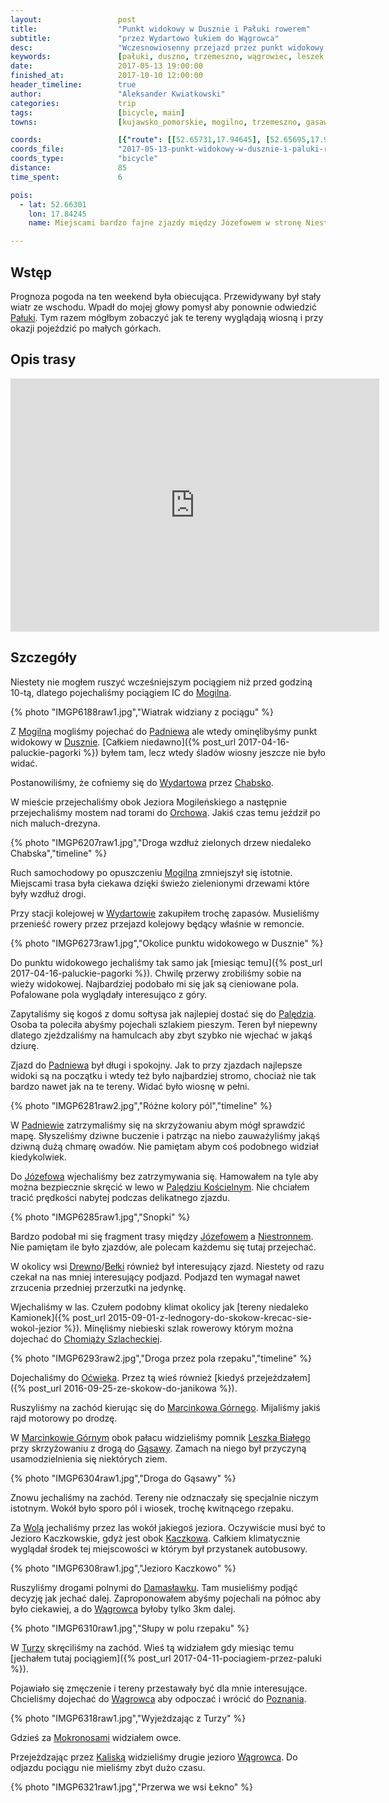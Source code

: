 ```yaml
---
layout:                 post
title:                  "Punkt widokowy w Dusznie i Pałuki rowerem"
subtitle:               "przez Wydartowo łukiem do Wągrowca"
desc:                   "Wczesnowiosenny przejazd przez punkt widokowy w Dusznie w stronę Wągrowca, przez tereny wielu nieistniejących już połączeń kolejowych."
keywords:               [pałuki, duszno, trzemeszno, wągrowiec, leszek biały, gąsawa, rzepak, wiosna]
date:                   2017-05-13 19:00:00
finished_at:            2017-10-10 12:00:00
header_timeline:        true
author:                 "Aleksander Kwiatkowski"
categories:             trip
tags:                   [bicycle, main]
towns:                  [kujawsko_pomorskie, mogilno, trzemeszno, gasawa, rogowo_zninski, znin, damaslawek, wagrowiec]

coords:                 [{"route": [[52.65731,17.94645], [52.65695,17.94997], [52.64351,17.94774], [52.63924,17.94182], [52.62424,17.93341], [52.61033,17.90740], [52.61189,17.89624], [52.60381,17.87702], [52.60579,17.85376], [52.60876,17.85625], [52.61054,17.86217], [52.62309,17.87925], [52.65622,17.87727], [52.66122,17.84234], [52.67303,17.84380], [52.68240,17.83281], [52.69853,17.83693], [52.70368,17.83436], [52.70487,17.82715], [52.72167,17.81659], [52.73227,17.78955], [52.74038,17.78732], [52.74433,17.76200], [52.75285,17.75402], [52.76100,17.73033], [52.76599,17.72784], [52.76911,17.70029], [52.77882,17.66793], [52.78250,17.63858], [52.79008,17.62424], [52.80051,17.61935], [52.81691,17.59695], [52.82100,17.56845], [52.83962,17.49928], [52.86512,17.49026], [52.87191,17.46520], [52.87118,17.43670], [52.86124,17.38606], [52.85191,17.32083], [52.84102,17.30444], [52.83760,17.30573], [52.82993,17.29543], [52.82837,17.23972], [52.80980,17.20762], [52.80944,17.20247]], "type": "bicycle"}]
coords_file:            "2017-05-13-punkt-widokowy-w-dusznie-i-paluki-rowerem.json"
coords_type:            "bicycle"
distance:               85
time_spent:             6

pois:
  - lat: 52.66301
    lon: 17.84245
    name: Miejscami bardzo fajne zjazdy między Józefowem w stronę Niestronno

---
```


[wiki-paluki]: https://pl.wikipedia.org/wiki/Pa%C5%82uki
[wiki-mogilno]: https://pl.wikipedia.org/wiki/Mogilno
[wiki-padniewo]: https://pl.wikipedia.org/wiki/Padniewo
[wiki-duszno]: https://pl.wikipedia.org/wiki/Duszno
[wiki-wydartowo]: https://pl.wikipedia.org/wiki/Wydartowo
[wiki-chabsko]: https://pl.wikipedia.org/wiki/Chabsko
[wiki-orchowo]: https://pl.wikipedia.org/wiki/Orchowo
[wiki-paledzie]: https://pl.wikipedia.org/wiki/Pal%C4%99dzie_Dolne
[wiki-jozefowo]: https://pl.wikipedia.org/wiki/J%C3%B3zefowo_(powiat_mogile%C5%84ski)
[wiki-paledzie-koscielne]: https://pl.wikipedia.org/wiki/Pal%C4%99dzie_Ko%C5%9Bcielne
[wiki-niestronno]: https://pl.wikipedia.org/wiki/Niestronno
[wiki-drewno]: https://pl.wikipedia.org/wiki/Drewno_(wojew%C3%B3dztwo_kujawsko-pomorskie)
[wiki-belki]: https://pl.wikipedia.org/wiki/Be%C5%82ki
[wiki-chomiaza]: https://pl.wikipedia.org/wiki/Chomi%C4%85%C5%BCa_Szlachecka
[wiki-ocwieka]: https://pl.wikipedia.org/wiki/O%C4%87wieka_(wie%C5%9B_w_wojew%C3%B3dztwie_kujawsko-pomorskim)
[wiki-marcinkowo-gorne]: https://pl.wikipedia.org/wiki/Marcinkowo_G%C3%B3rne
[wiki-gasawa]: https://pl.wikipedia.org/wiki/G%C4%85sawa
[wiki-wola]: https://pl.wikipedia.org/wiki/Wola_(powiat_%C5%BCni%C5%84ski)
[wiki-kaczkowo]: https://pl.wikipedia.org/wiki/Kaczkowo_(powiat_%C5%BCni%C5%84ski)
[wiki-damaslawek]: https://pl.wikipedia.org/wiki/Damas%C5%82awek
[wiki-wagrowiec]: https://pl.wikipedia.org/wiki/W%C4%85growiec
[wiki-turza]: https://pl.wikipedia.org/wiki/Turza_(wojew%C3%B3dztwo_wielkopolskie)
[wiki-poznan]: https://pl.wikipedia.org/wiki/Pozna%C5%84
[wiki-mokronosy]: https://pl.wikipedia.org/wiki/Mokronosy
[wiki-kaliska]: https://pl.wikipedia.org/wiki/Kaliska_(powiat_w%C4%85growiecki)
[wiki-leszek-bialy]: https://pl.wikipedia.org/wiki/Leszek_Bia%C5%82y


Wstęp
-----

Prognoza pogoda na ten weekend była obiecująca. Przewidywany był stały wiatr ze
wschodu. Wpadł do mojej głowy pomysł aby ponownie
odwiedzić [Pałuki][wiki-paluki]. Tym razem mógłbym zobaczyć jak te tereny wyglądają wiosną
i przy okazji pojeździć po małych górkach.

Opis trasy
----------

<iframe height='405' width='590' frameborder='0' allowtransparency='true' scrolling='no' src='https://www.strava.com/activities/984580096/embed/22dfa2e9c72aee48d61cce19040c7cc704a729ee'></iframe>

Szczegóły
---------

Niestety nie mogłem ruszyć wcześniejszym pociągiem niż przed godziną 10-tą, dlatego
pojechaliśmy pociągiem IC do [Mogilna][wiki-mogilno].

{% photo "IMGP6188raw1.jpg","Wiatrak widziany z pociągu" %}

Z [Mogilna][wiki-mogilno] mogliśmy pojechać do [Padniewa][wiki-padniewo] ale
wtedy ominęlibyśmy punkt widokowy w [Dusznie][wiki-duszno].
[Całkiem niedawno]({% post_url 2017-04-16-paluckie-pagorki %}) byłem
tam, lecz wtedy śladów wiosny jeszcze nie było widać.

Postanowiliśmy, że cofniemy się do [Wydartowa][wiki-wydartowo] przez
[Chabsko][wiki-chabsko].

W mieście przejechaliśmy obok Jeziora Mogileńskiego a następnie przejechaliśmy
mostem nad torami do [Orchowa][wiki-orchowo]. Jakiś czas temu jeździł
po nich maluch-drezyna.

{% photo "IMGP6207raw1.jpg","Droga wzdłuż zielonych drzew niedaleko Chabska","timeline" %}

Ruch samochodowy po opuszczeniu [Mogilna][wiki-mogilno] zmniejszył się istotnie.
Miejscami trasa była ciekawa dzięki świeżo zielenionymi drzewami
które były wzdłuż drogi.

Przy stacji kolejowej w [Wydartowie][wiki-wydartowo] zakupiłem trochę zapasów.
Musieliśmy przenieść rowery przez przejazd kolejowy będący właśnie w
remoncie.

{% photo "IMGP6273raw1.jpg","Okolice punktu widokowego w Dusznie" %}

Do punktu widokowego jechaliśmy tak samo jak
[miesiąc temu]({% post_url 2017-04-16-paluckie-pagorki %}). Chwilę
przerwy zrobiliśmy sobie na wieży widokowej. Najbardziej podobało mi się jak
są cieniowane pola. Pofalowane pola wyglądały interesująco z góry.

Zapytaliśmy się kogoś z domu sołtysa jak najlepiej dostać się do
[Palędzia][wiki-paledzie]. Osoba ta poleciła abyśmy pojechali szlakiem
pieszym. Teren był niepewny dlatego zjeżdzaliśmy na hamulcach aby zbyt szybko
nie wjechać w jakąś dziurę.

Zjazd do [Padniewa][wiki-padniewo] był długi i spokojny. Jak to przy zjazdach
najlepsze widoki są na początku i wtedy też było najbardziej stromo, chociaż
nie tak bardzo nawet jak na te tereny. Widać było wiosnę w pełni.

{% photo "IMGP6281raw2.jpg","Różne kolory pól","timeline" %}

W [Padniewie][wiki-padniewo] zatrzymaliśmy się na skrzyżowaniu abym mógł
sprawdzić mapę. Słyszeliśmy dziwne buczenie i patrząc na niebo zauważyliśmy
jakąś dziwną dużą chmarę owadów. Nie pamiętam abym coś podobnego
widział kiedykolwiek.

Do [Józefowa][wiki-jozefowo] wjechaliśmy bez zatrzymywania się. Hamowałem na tyle
aby można bezpiecznie skręcić w lewo w [Palędziu Kościelnym][wiki-paledzie-koscielne].
Nie chciałem tracić prędkości nabytej podczas delikatnego zjazdu.

{% photo "IMGP6285raw1.jpg","Snopki" %}

Bardzo podobał mi się fragment trasy między [Józefowem][wiki-jozefowo] a
[Niestronnem][wiki-niestronno]. Nie pamiętam ile było zjazdów, ale polecam
każdemu się tutaj przejechać.

W okolicy wsi [Drewno][wiki-drewno]/[Bełki][wiki-belki]
również był interesujący zjazd. Niestety
od razu czekał na nas mniej interesujący podjazd. Podjazd ten wymagał nawet zrzucenia
przedniej przerzutki na jedynkę.

Wjechaliśmy w las. Czułem podobny klimat okolicy jak
[tereny niedaleko Kamionek]({% post_url 2015-09-01-z-lednogory-do-skokow-krecac-sie-wokol-jezior %}).
Minęliśmy niebieski szlak rowerowy którym można
dojechać do [Chomiąży Szlacheckiej][wiki-chomiaza].

{% photo "IMGP6293raw2.jpg","Droga przez pola rzepaku","timeline" %}

Dojechaliśmy do [Oćwieka][wiki-ocwieka]. Przez tą wieś również
[kiedyś przejeżdzałem]({% post_url 2016-09-25-ze-skokow-do-janikowa %}).

Ruszyliśmy na zachód kierując się do [Marcinkowa Górnego][wiki-marcinkowo-gorne].
Mijaliśmy jakiś rajd motorowy po drodzę.

W [Marcinkowie Górnym][wiki-marcinkowo-gorne] obok pałacu widzieliśmy
pomnik [Leszka Białego][wiki-leszek-bialy] przy skrzyżowaniu z drogą do
[Gąsawy][wiki-gasawa]. Zamach na niego był przyczyną usamodzielnienia się niektórych
ziem.

{% photo "IMGP6304raw1.jpg","Droga do Gąsawy" %}

Znowu jechaliśmy na zachód. Tereny nie odznaczały się specjalnie niczym istotnym. Wokół
było sporo pól i wiosek, trochę kwitnącego rzepaku.

Za [Wolą][wiki-wola] jechaliśmy przez las wokół jakiegoś jeziora. Oczywiście
musi być to Jezioro Kaczkowskie, gdyż jest obok [Kaczkowa][wiki-kaczkowo].
Całkiem klimatycznie wyglądał środek tej miejscowości w którym był
przystanek autobusowy.

{% photo "IMGP6308raw1.jpg","Jezioro Kaczkowo" %}

Ruszyliśmy drogami polnymi do [Damasławku][wiki-damaslawek].
Tam musieliśmy podjąć decyzję jak jechać dalej. Zaproponowałem abyśmy pojechali
na północ aby było ciekawiej, a do [Wągrowca][wiki-wagrowiec] byłoby tylko 3km dalej.

{% photo "IMGP6310raw1.jpg","Słupy w polu rzepaku" %}

W [Turzy][wiki-turza] skręciliśmy na zachód. Wieś tą widziałem gdy
miesiąc temu
[jechałem tutaj pociągiem]({% post_url 2017-04-11-pociagiem-przez-paluki %}).

Pojawiało się zmęczenie i tereny przestawały być dla mnie interesujące.
Chcieliśmy dojechać do [Wągrowca][wiki-wagrowiec] aby odpoczać i wrócić
do [Poznania][wiki-poznan].

{% photo "IMGP6318raw1.jpg","Wyjeżdzając z Turzy" %}

Gdzieś za [Mokronosami][wiki-mokronosy] widziałem owce.

Przejeżdzając przez [Kaliską][wiki-kaliska] widzieliśmy drugie jezioro
[Wągrowca][wiki-wagrowiec]. Do odjazdu pociągu nie mieliśmy zbyt dużo czasu.

{% photo "IMGP6321raw1.jpg","Przerwa we wsi Łekno" %}

